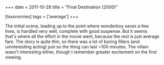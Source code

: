 +++
date = 2011-10-28
title = "Final Destination (2000)"

[taxonomies]
tags = ['average']
+++

The initial scene, leading up to the point where wonderboy saves a few
lives, is handled very well, complete with good suspense. But it seems
that\'s where all the effort in the movie went, because the rest is just
average fare. The story is quite thin, so there was a lot of boring
fillers (and uninteresting acting) just so the thing can last \~100
minutes. The villain wasn\'t interesting either, though I remember
greater excitement on the first viewing.

